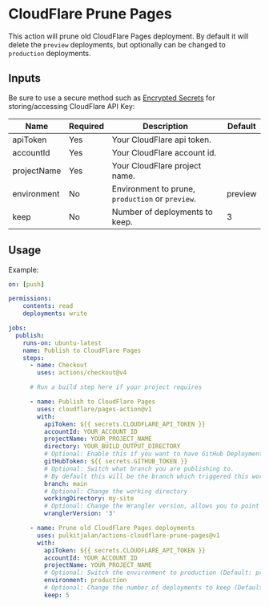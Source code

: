 # CloudFlare Prune Pages

This action will prune old CloudFlare Pages deployment. By default it will delete the `preview` deployments, but optionally can be changed to `production` deployments.

## Inputs

Be sure to use a secure method such as [Encrypted Secrets](https://docs.github.com/en/actions/security-guides/encrypted-secrets) for storing/accessing CloudFlare API Key:

| Name | Required | Description | Default |
| --- | --- | --- | --- |
| apiToken | Yes | Your CloudFlare api token. | |
| accountId | Yes | Your CloudFlare account id. | |
| projectName | Yes | Your CloudFlare project name. | |
| environment | No | Environment to prune, `production` or `preview`. | preview |
| keep | No | Number of deployments to keep. | 3 |

## Usage

Example:

```yml
on: [push]

permissions:
    contents: read
    deployments: write

jobs:
  publish:
    runs-on: ubuntu-latest
    name: Publish to CloudFlare Pages
    steps:
      - name: Checkout
        uses: actions/checkout@v4

      # Run a build step here if your project requires

      - name: Publish to CloudFlare Pages
        uses: cloudflare/pages-action@v1
        with:
          apiToken: ${{ secrets.CLOUDFLARE_API_TOKEN }}
          accountId: YOUR_ACCOUNT_ID
          projectName: YOUR_PROJECT_NAME
          directory: YOUR_BUILD_OUTPUT_DIRECTORY
          # Optional: Enable this if you want to have GitHub Deployments triggered
          gitHubToken: ${{ secrets.GITHUB_TOKEN }}
          # Optional: Switch what branch you are publishing to.
          # By default this will be the branch which triggered this workflow
          branch: main
          # Optional: Change the working directory
          workingDirectory: my-site
          # Optional: Change the Wrangler version, allows you to point to a specific version or a tag such as `beta`
          wranglerVersion: '3'

      - name: Prune old CloudFlare Pages deployments
        uses: pulkitjalan/actions-cloudflare-prune-pages@v1
        with:
          apiToken: ${{ secrets.CLOUDFLARE_API_TOKEN }}
          accountId: YOUR_ACCOUNT_ID
          projectName: YOUR_PROJECT_NAME
          # Optional: Switch the environment to production (Default: preview)
          environment: production
          # Optional: Change the number of deployments to keep (Default: 3)
          keep: 5
```